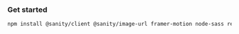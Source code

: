 ### Get started

```bash
npm install @sanity/client @sanity/image-url framer-motion node-sass react-icons react-tooltip
```